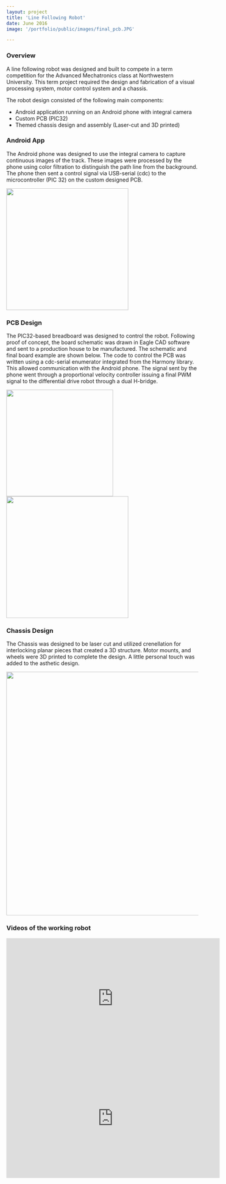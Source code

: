 ```yaml
---
layout: project
title: 'Line Following Robot'
date: June 2016
image: '/portfolio/public/images/final_pcb.JPG'

---
```


### Overview
A line following robot was designed and built to compete in a term competition for the Advanced Mechatronics class at Northwestern University. This term project required the design and fabrication of a visual processing system, motor control system and a chassis. 

The robot design consisted of the following main components:

<body>
    <ul>
    <li>Android application running on an Android phone with integral camera</li>
    <li>Custom PCB (PIC32)</li> 
    <li>Themed chassis design and assembly (Laser-cut and 3D printed)</li>
    </ul>
</body>

### Android App
The Android phone was designed to use the integral camera to capture continuous images of the track. These images were processed by the phone using color filtration to distinguish the path line from the background. The phone then sent a control signal via USB-serial (cdc) to the microcontroller (PIC 32) on the custom designed PCB.

<img src="/portfolio/public/images/app.JPG" align="MIDDLE" width="320" heigth="320"/>

### PCB Design
The PIC32-based breadboard was designed to control the robot. Following proof of concept, the board schematic was drawn in Eagle CAD software and sent to a production house to be manufactured. The schematic and final board example are shown below. The code to control the PCB was written using a cdc-serial enumerator integrated from the Harmony library. This allowed communication with the Android phone. The signal sent by the phone went through a proportional velocity controller issuing a final PWM signal to the differential drive robot through a dual H-bridge. 

<img src="/portfolio/public/images/board.png" align="MIDDLE"  width="280"/>
<img src="/portfolio/public/images/final_pcb.JPG" align="MIDDLE" width="320" heigth="640"/>


### Chassis Design
The Chassis was designed to be laser cut and utilized crenellation for interlocking planar pieces that created a 3D structure. Motor mounts, and wheels were 3D printed to complete the design. A little personal touch was added to the asthetic design.

<img src="/portfolio/public/images/chassis.JPG" align="MIDDLE" width="640" heigth="640"/>


### Videos of the working robot
<iframe width="560" height="315" src="https://www.youtube.com/embed/w2bhnCp7T6M" frameborder="0" allowfullscreen></iframe>


<iframe width="560" height="315" src="https://www.youtube.com/embed/fup4hfyTwDg" frameborder="0" allowfullscreen></iframe>




